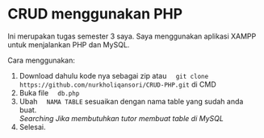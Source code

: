 # CRUD menggunakan PHP
Ini merupakan tugas semester 3 saya. Saya menggunakan aplikasi XAMPP untuk menjalankan PHP dan MySQL.

Cara menggunakan:

<ol>
  <li> Download dahulu kode nya sebagai zip atau <code>  git clone https://github.com/nurkholiqansori/CRUD-PHP.git</code> di CMD</li>
  <li> Buka file <code>  db.php</code> </li>
  <li> Ubah <code>  NAMA TABLE</code> sesuaikan dengan nama table yang sudah anda buat. <br>
  <i> Searching Jika membutuhkan tutor membuat table di MySQL</i></li>
  <li> Selesai. </li>
</ol>
